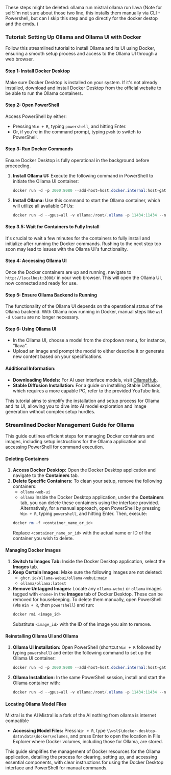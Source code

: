 These steps might be deleted: 
ollama run mistral
ollama run llava 
(Note for self:I'm not sure about those two line, this installs them manually via CLI - Powershell, but can I skip this step and go directly for the docker destop and the cmds..) 



### Tutorial: Setting Up Ollama and Ollama UI with Docker

Follow this streamlined tutorial to install Ollama and its UI using Docker, ensuring a smooth setup process and access to the Ollama UI through a web browser.

#### **Step 1: Install Docker Desktop**
Make sure Docker Desktop is installed on your system. If it's not already installed, download and install Docker Desktop from the official website to be able to run the Ollama containers.

#### **Step 2: Open PowerShell**
Access PowerShell by either:
- Pressing `Win + R`, typing `powershell`, and hitting Enter.
- Or, if you're in the command prompt, typing `pwsh` to switch to PowerShell.

#### **Step 3: Run Docker Commands**
Ensure Docker Desktop is fully operational in the background before proceeding.

1. **Install Ollama UI:** Execute the following command in PowerShell to initiate the Ollama UI container:
   ```powershell
   docker run -d -p 3000:8080 --add-host=host.docker.internal:host-gateway -v ollama-webui:/app/backend/data --name ollama-webui --restart always ghcr.io/ollama-webui/ollama-webui:main
   ```

2. **Install Ollama:** Use this command to start the Ollama container, which will utilize all available GPUs:
   ```powershell
   docker run -d --gpus=all -v ollama:/root/.ollama -p 11434:11434 --name ollama ollama/ollama
   ```

#### **Step 3.5: Wait for Containers to Fully Install**
It's crucial to wait a few minutes for the containers to fully install and initialize after running the Docker commands. Rushing to the next step too soon may lead to issues with the Ollama UI's functionality.

#### **Step 4: Accessing Ollama UI**
Once the Docker containers are up and running, navigate to `http://localhost:3000/` in your web browser. This will open the Ollama UI, now connected and ready for use.

#### **Step 5: Ensure Ollama Backend is Running**
The functionality of the Ollama UI depends on the operational status of the Ollama backend. With Ollama now running in Docker, manual steps like `wsl -d Ubuntu` are no longer necessary.

#### **Step 6: Using Ollama UI**
- In the Ollama UI, choose a model from the dropdown menu, for instance, "llava".
- Upload an image and prompt the model to either describe it or generate new content based on your specifications.

#### **Additional Information:**
- **Downloading Models:** For AI user interface models, visit [OllamaHub](https://ollamahub.com/).
- **Stable Diffusion Installation:** For a guide on installing Stable Diffusion, which requires a more capable PC, refer to the provided YouTube link.

This tutorial aims to simplify the installation and setup process for Ollama and its UI, allowing you to dive into AI model exploration and image generation without complex setup hurdles.





### Streamlined Docker Management Guide for Ollama

This guide outlines efficient steps for managing Docker containers and images, including setup instructions for the Ollama application and accessing PowerShell for command execution.

#### Deleting Containers
1. **Access Docker Desktop:** Open the Docker Desktop application and navigate to the **Containers** tab.
2. **Delete Specific Containers:** To clean your setup, remove the following containers:
   - `ollama-web-ui`
   - `ollama`
   Inside the Docker Desktop application, under the **Containers** tab, you can delete these containers using the interface provided. Alternatively, for a manual approach, open PowerShell by pressing `Win + R`, typing `powershell`, and hitting Enter. Then, execute:
   ```powershell
   docker rm -f <container_name_or_id>
   ```
   Replace `<container_name_or_id>` with the actual name or ID of the container you wish to delete.

#### Managing Docker Images
1. **Switch to Images Tab:** Inside the Docker Desktop application, select the **Images** tab.
2. **Keep Certain Images:** Make sure the following images are not deleted:
   - `ghcr.io/ollama-webui/ollama-webui:main`
   - `ollama/ollama:latest`
3. **Remove Untagged Images:** Locate any `ollama-webui` or `ollama` images tagged with `<none>` in the **Images** tab of Docker Desktop. These can be removed for housekeeping. To delete them manually, open PowerShell (via `Win + R`, then `powershell`) and run:
   ```powershell
   docker rmi <image_id>
   ```
   Substitute `<image_id>` with the ID of the image you aim to remove.

#### Reinstalling Ollama UI and Ollama
1. **Ollama UI Installation:** Open PowerShell (shortcut `Win + R` followed by typing `powershell`) and enter the following command to set up the Ollama UI container:
   ```powershell
   docker run -d -p 3000:8080 --add-host=host.docker.internal:host-gateway -v ollama-webui:/app/backend/data --name ollama-webui --restart always ghcr.io/ollama-webui/ollama-webui:main
   ```
2. **Ollama Installation:** In the same PowerShell session, install and start the Ollama container with:
   ```powershell
   docker run -d --gpus=all -v ollama:/root/.ollama -p 11434:11434 --name ollama ollama/ollama
   ```

#### Locating Ollama Model Files





Mixtral is the AI
Mistral is a fork of the AI
nothing from ollama is internet compatible
- **Accessing Model Files:** Press `Win + R`, type `\\wsl$\docker-desktop-data\data\docker\volumes`, and press Enter to open the location in File Explorer where Docker volumes, including those for Ollama, are stored.

This guide simplifies the management of Docker resources for the Ollama application, detailing the process for clearing, setting up, and accessing essential components, with clear instructions for using the Docker Desktop interface and PowerShell for manual commands.
